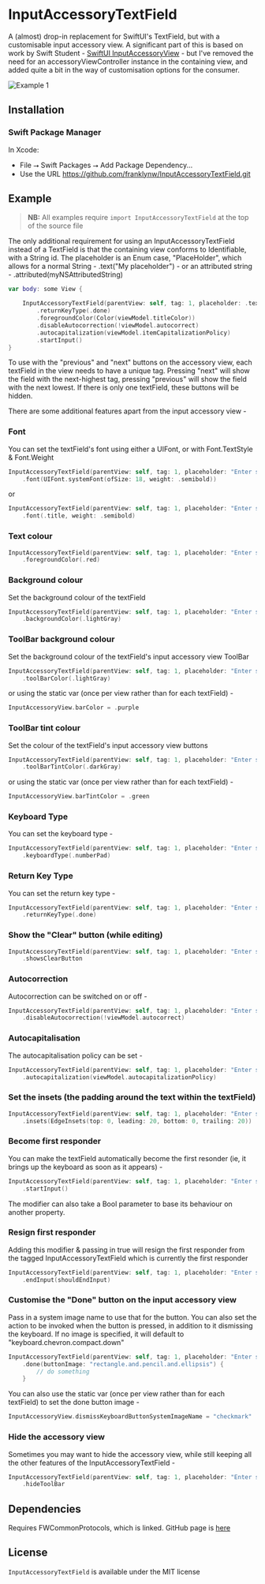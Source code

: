 # InputAccessoryTextField

A (almost) drop-in replacement for SwiftUI's TextField, but with a customisable input accessory view.
A significant part of this is based on work by Swift Student - [SwiftUI InputAccessoryView](https://swiftstudent.com/2020-01-15-swiftui-inputaccessoryview/) - but I've removed the need for an accessoryViewController instance in the containing view, and added quite a bit in the way of customisation options for the consumer.

<img src="Resources//Example1.png" alt="Example 1"/>

## Installation

### Swift Package Manager

In Xcode:
* File ⭢ Swift Packages ⭢ Add Package Dependency...
* Use the URL https://github.com/franklynw/InputAccessoryTextField.git


## Example

> **NB:** All examples require `import InputAccessoryTextField` at the top of the source file

The only additional requirement for using an InputAccessoryTextField instead of a TextField is that the containing view conforms to Identifiable, with a String id.
The placeholder is an Enum case, "PlaceHolder", which allows for a normal String - .text("My placeholder") - or an attributed string - .attributed(myNSAttributedString)

```swift
var body: some View {

    InputAccessoryTextField(parentView: self, tag: 1, placeholder: .text("Enter search text"), text: viewModel.searchTerm)
        .returnKeyType(.done)
        .foregroundColor(Color(viewModel.titleColor))
        .disableAutocorrection(!viewModel.autocorrect)
        .autocapitalization(viewModel.itemCapitalizationPolicy)
        .startInput()
}
```

To use with the "previous" and "next" buttons on the accessory view, each textField in the view needs to have a unique tag. Pressing "next" will show the field with the next-highest tag, pressing "previous" will show the field with the next lowest. If there is only one textField, these buttons will be hidden.

There are some additional features apart from the input accessory view -

### Font

You can set the textField's font using either a UIFont, or with Font.TextStyle & Font.Weight

```swift
InputAccessoryTextField(parentView: self, tag: 1, placeholder: "Enter search text", text: viewModel.searchTerm)
    .font(UIFont.systemFont(ofSize: 18, weight: .semibold))
```

or

```swift
InputAccessoryTextField(parentView: self, tag: 1, placeholder: "Enter search text", text: viewModel.searchTerm)
    .font(.title, weight: .semibold)
```

### Text colour

```swift
InputAccessoryTextField(parentView: self, tag: 1, placeholder: "Enter search text", text: viewModel.searchTerm)
    .foregroundColor(.red)
```

### Background colour

Set the background colour of the textField

```swift
InputAccessoryTextField(parentView: self, tag: 1, placeholder: "Enter search text", text: viewModel.searchTerm)
    .backgroundColor(.lightGray)
```

### ToolBar background colour

Set the background colour of the textField's input accessory view ToolBar

```swift
InputAccessoryTextField(parentView: self, tag: 1, placeholder: "Enter search text", text: viewModel.searchTerm)
    .toolBarColor(.lightGray)
```

or using the static var (once per view rather than for each textField) - 

```swift
InputAccessoryView.barColor = .purple
```

### ToolBar tint colour

Set the colour of the textField's input accessory view buttons

```swift
InputAccessoryTextField(parentView: self, tag: 1, placeholder: "Enter search text", text: viewModel.searchTerm)
    .toolBarTintColor(.darkGray)
```

or using the static var (once per view rather than for each textField) - 

```swift
InputAccessoryView.barTintColor = .green
```

###  Keyboard Type

You can set the keyboard type -

```swift
InputAccessoryTextField(parentView: self, tag: 1, placeholder: "Enter search text", text: viewModel.searchTerm)
    .keyboardType(.numberPad)
```

### Return Key Type

You can set the return key type -

```swift
InputAccessoryTextField(parentView: self, tag: 1, placeholder: "Enter search text", text: viewModel.searchTerm)
    .returnKeyType(.done)
```

### Show the "Clear" button (while editing)

```swift
InputAccessoryTextField(parentView: self, tag: 1, placeholder: "Enter search text", text: viewModel.searchTerm)
    .showsClearButton
```

### Autocorrection

Autocorrection can be switched on or off -

```swift
InputAccessoryTextField(parentView: self, tag: 1, placeholder: "Enter search text", text: viewModel.searchTerm)
    .disableAutocorrection(!viewModel.autocorrect)
```

### Autocapitalisation

The autocapitalisation policy can be set -

```swift
InputAccessoryTextField(parentView: self, tag: 1, placeholder: "Enter search text", text: viewModel.searchTerm)
    .autocapitalization(viewModel.autocapitalizationPolicy)
```

### Set the insets (the padding around the text within the textField)

```swift
InputAccessoryTextField(parentView: self, tag: 1, placeholder: "Enter search text", text: viewModel.searchTerm)
    .insets(EdgeInsets(top: 0, leading: 20, bottom: 0, trailing: 20))
```

### Become first responder

You can make the textField automatically become the first resonder (ie, it brings up the keyboard as soon as it appears) -

```swift
InputAccessoryTextField(parentView: self, tag: 1, placeholder: "Enter search text", text: viewModel.searchTerm)
    .startInput()
```

The modifier can also take a Bool parameter to base its behaviour on another property.

### Resign first responder

Adding this modifier & passing in true will resign the first responder from the tagged InputAccessoryTextField which is currently the first responder

```swift
InputAccessoryTextField(parentView: self, tag: 1, placeholder: "Enter search text", text: viewModel.searchTerm)
    .endInput(shouldEndInput)
```

### Customise the "Done" button on the input accessory view

Pass in a system image name to use that for the button. You can also set the action to be invoked when the button is pressed, in addition to it dismissing the keyboard. If no image is specified, it will default to "keyboard.chevron.compact.down"

```swift
InputAccessoryTextField(parentView: self, tag: 1, placeholder: "Enter search text", text: viewModel.searchTerm)
    .done(buttonImage: "rectangle.and.pencil.and.ellipsis") {
        // do something
    }
```

You can also use the static var (once per view rather than for each textField) to set the done button image - 

```swift
InputAccessoryView.dismissKeyboardButtonSystemImageName = "checkmark"
```

### Hide the accessory view

Sometimes you may want to hide the accessory view, while still keeping all the other features of the InputAccessoryTextField -

```swift
InputAccessoryTextField(parentView: self, tag: 1, placeholder: "Enter search text", text: viewModel.searchTerm)
    .hideToolBar
```


## Dependencies

Requires FWCommonProtocols, which is linked. GitHub page is [here](https://github.com/franklynw/FWCommonProtocols)


## License  

`InputAccessoryTextField` is available under the MIT license
